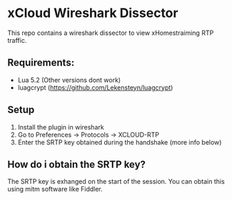 # xCloud Wireshark Dissector

This repo contains a wireshark dissector to view xHomestraiming RTP traffic.

## Requirements:

- Lua 5.2 (Other versions dont work)
- luagcrypt (https://github.com/Lekensteyn/luagcrypt)

## Setup

1. Install the plugin in wireshark
2. Go to Preferences -> Protocols -> XCLOUD-RTP
3. Enter the SRTP key obtained during the handshake (more info below)

## How do i obtain the SRTP key?

The SRTP key is exhanged on the start of the session. You can obtain this using mitm software like Fiddler.